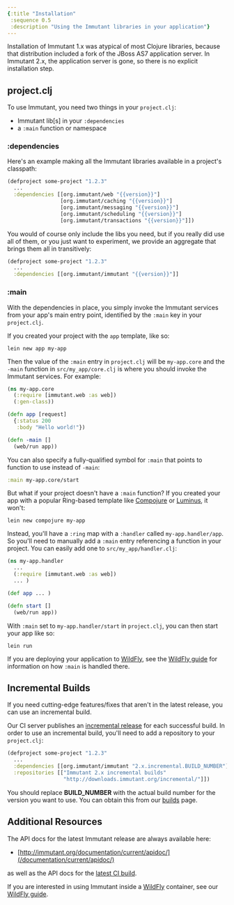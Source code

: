 ```yaml
---
{:title "Installation"
 :sequence 0.5
 :description "Using the Immutant libraries in your application"}
---
```


Installation of Immutant 1.x was atypical of most Clojure libraries,
because that distribution included a fork of the JBoss AS7 application
server. In Immutant 2.x, the application server is gone, so there is
no explicit installation step.

## project.clj

To use Immutant, you need two things in your `project.clj`:

* Immutant lib[s] in your `:dependencies`
* a `:main` function or namespace

### :dependencies

Here's an example making all the Immutant libraries available in a
project's classpath:

```clojure
(defproject some-project "1.2.3"
  ...
  :dependencies [[org.immutant/web "{{version}}"]
                 [org.immutant/caching "{{version}}"]
                 [org.immutant/messaging "{{version}}"]
                 [org.immutant/scheduling "{{version}}"]
                 [org.immutant/transactions "{{version}}"]])
```

You would of course only include the libs you need, but if you really
did use all of them, or you just want to experiment, we provide an
aggregate that brings them all in transitively:

```clojure
(defproject some-project "1.2.3"
  ...
  :dependencies [[org.immutant/immutant "{{version}}"]]
```

### :main

With the dependencies in place, you simply invoke the Immutant
services from your app's main entry point, identified by the `:main`
key in your `project.clj`.

If you created your project with the `app` template, like so:

    lein new app my-app

Then the value of the `:main` entry in `project.clj` will be
`my-app.core` and the `-main` function in `src/my_app/core.clj`
is where you should invoke the Immutant services. For example:

```clojure
(ns my-app.core
  (:require [immutant.web :as web])
  (:gen-class))

(defn app [request]
  {:status 200
   :body "Hello world!"})

(defn -main []
  (web/run app))
```

You can also specify a fully-qualified symbol for `:main` that points
to function to use instead of `-main`:

```clojure
:main my-app.core/start
```

But what if your project doesn't have a `:main` function? If you
created your app with a popular Ring-based template like [Compojure]
or [Luminus], it won't:

    lein new compojure my-app

Instead, you'll have a `:ring` map with a `:handler` called
`my-app.handler/app`. So you'll need to manually add a `:main` entry
referencing a function in your project. You can easily add one to
`src/my_app/handler.clj`:

```clojure
(ns my-app.handler
  ...
  (:require [immutant.web :as web])
  ... )

(def app ... )

(defn start []
  (web/run app))
```

With `:main` set to `my-app.handler/start` in `project.clj`, you can
then start your app like so:

    lein run

If you are deploying your application to [WildFly], see the
[WildFly guide] for information on how `:main` is handled there.

## Incremental Builds

If you need cutting-edge features/fixes that aren't in the latest
release, you can use an incremental build.

Our CI server publishes an [incremental release][builds] for each
successful build. In order to use an incremental build, you'll need to
add a repository to your `project.clj`:

```clojure
(defproject some-project "1.2.3"
  ...
  :dependencies [[org.immutant/immutant "2.x.incremental.BUILD_NUMBER"]]
  :repositories [["Immutant 2.x incremental builds"
                  "http://downloads.immutant.org/incremental/"]])
```

You should replace **BUILD_NUMBER** with the actual build number
for the version you want to use. You can obtain this from our [builds]
page.


## Additional Resources

The API docs for the latest Immutant release are always available here:

* [http://immutant.org/documentation/current/apidoc/](/documentation/current/apidoc/)

as well as the API docs for the [latest CI build][latest-api].

If you are interested in using Immutant inside a [WildFly] container,
see our [WildFly guide].

[builds]: http://immutant.org/builds/2x/
[latest-api]: https://projectodd.ci.cloudbees.com/job/immutant2-incremental/lastSuccessfulBuild/artifact/target/apidocs/index.html
[Compojure]: https://github.com/weavejester/compojure
[Luminus]: http://www.luminusweb.net/
[WildFly]: http://wildfly.org/
[WildFly guide]: guide-wildfly.html
